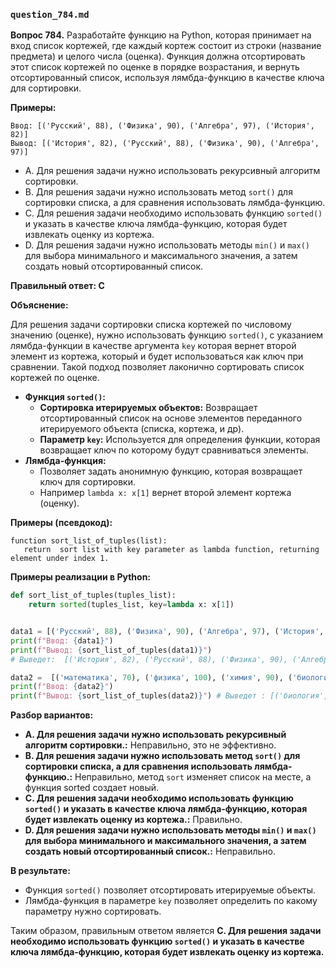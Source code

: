 ### `question_784.md`

**Вопрос 784.** Разработайте функцию на Python, которая принимает на вход список кортежей, где каждый кортеж состоит из строки (название предмета) и целого числа (оценка). Функция должна отсортировать этот список кортежей по оценке в порядке возрастания, и  вернуть отсортированный список, используя  лямбда-функцию в качестве ключа для сортировки.

**Примеры:**

```
Ввод: [('Русский', 88), ('Физика', 90), ('Алгебра', 97), ('История', 82)]
Вывод: [('История', 82), ('Русский', 88), ('Физика', 90), ('Алгебра', 97)]
```
- A. Для решения задачи нужно использовать рекурсивный алгоритм сортировки.
- B.  Для решения задачи нужно использовать метод `sort()` для сортировки списка, а для сравнения использовать лямбда-функцию.
- C. Для решения задачи необходимо использовать функцию `sorted()` и  указать в качестве ключа лямбда-функцию, которая будет извлекать оценку из кортежа.
-  D. Для решения задачи нужно использовать методы `min()` и `max()` для выбора минимального и максимального значения, а затем создать новый отсортированный список.

**Правильный ответ: C**

**Объяснение:**

Для решения задачи сортировки списка кортежей по числовому значению (оценке), нужно использовать функцию `sorted()`, с указанием лямбда-функции в качестве аргумента `key` которая вернет второй элемент из кортежа, который и будет  использоваться как  ключ при сравнении. Такой подход позволяет лаконично сортировать список кортежей по  оценке.

*  **Функция `sorted()`:**
    *  **Сортировка итерируемых объектов:**  Возвращает отсортированный список на основе элементов переданного итерируемого объекта (списка, кортежа, и др).
    *   **Параметр `key`:**  Используется для определения функции,  которая  возвращает ключ  по которому будут сравниваться элементы.
*   **Лямбда-функция:**
     *   Позволяет задать анонимную функцию, которая  возвращает  ключ для сортировки.
     *    Например `lambda x: x[1]`   вернет второй элемент кортежа (оценку).

**Примеры (псевдокод):**
```
function sort_list_of_tuples(list):
   return  sort list with key parameter as lambda function, returning element under index 1.
```

**Примеры реализации в Python:**
```python
def sort_list_of_tuples(tuples_list):
    return sorted(tuples_list, key=lambda x: x[1])


data1 = [('Русский', 88), ('Физика', 90), ('Алгебра', 97), ('История', 82)]
print(f"Ввод: {data1}")
print(f"Вывод: {sort_list_of_tuples(data1)}")
# Выведет:  [('История', 82), ('Русский', 88), ('Физика', 90), ('Алгебра', 97)]

data2 =  [('математика', 70), ('физика', 100), ('химия', 90), ('биология', 50), ('география', 70)]
print(f"Ввод: {data2}")
print(f"Вывод: {sort_list_of_tuples(data2)}") # Выведет : [('биология', 50), ('математика', 70), ('география', 70), ('химия', 90), ('физика', 100)]
```

**Разбор вариантов:**
*   **A. Для решения задачи нужно использовать рекурсивный алгоритм сортировки.:** Неправильно, это не эффективно.
*   **B. Для решения задачи нужно использовать метод `sort()` для сортировки списка, а для сравнения использовать лямбда-функцию.:** Неправильно, метод `sort`  изменяет список на месте, а  функция sorted создает новый.
*   **C. Для решения задачи необходимо использовать функцию `sorted()` и  указать в качестве ключа лямбда-функцию, которая будет извлекать оценку из кортежа.:** Правильно.
*   **D. Для решения задачи нужно использовать методы `min()` и `max()` для выбора минимального и максимального значения, а затем создать новый отсортированный список.:** Неправильно.

**В результате:**
*  Функция `sorted()` позволяет отсортировать итерируемые объекты.
*  Лямбда-функция в параметре `key`  позволяет определить  по какому параметру нужно сортировать.

Таким образом, правильным ответом является **C. Для решения задачи необходимо использовать функцию `sorted()` и  указать в качестве ключа лямбда-функцию, которая будет извлекать оценку из кортежа.**
